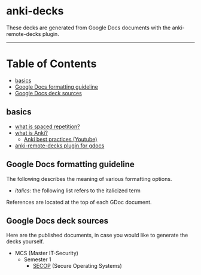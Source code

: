 # anki-decks

These decks are generated from Google Docs documents with the anki-remote-decks plugin.

---

# Table of Contents

<!-- vim-markdown-toc GFM -->

* [basics](#basics)
* [Google Docs formatting guideline](#google-docs-formatting-guideline)
* [Google Docs deck sources](#google-docs-deck-sources)

<!-- vim-markdown-toc -->

## basics

* [what is spaced repetition?](https://en.wikipedia.org/wiki/Spaced_repetition)
* [what is Anki?](https://apps.ankiweb.net/)
  * [Anki best practices (Youtube)](https://www.youtube.com/watch?v=AbvaITy3oeQ)
* [anki-remote-decks plugin for gdocs](https://github.com/c-okelly/anki-remote-decks)

## Google Docs formatting guideline

The following describes the meaning of various formatting options.

* *italics:* the following list refers to the italicized term

References are located at the top of each GDoc document.

## Google Docs deck sources

Here are the published documents, in case you would like to generate the decks yourself.

* MCS (Master IT-Security)
  * Semester 1
    * [SECOP](https://docs.google.com/document/d/e/2PACX-1vRSV466DDMxEO12970Rrs2ZLLO-MwK1gXR2AqkGqP0y36rr06GjAhDP9PkWkQcZsRdwsg5APaUMnEJV/pub) (Secure Operating Systems)
